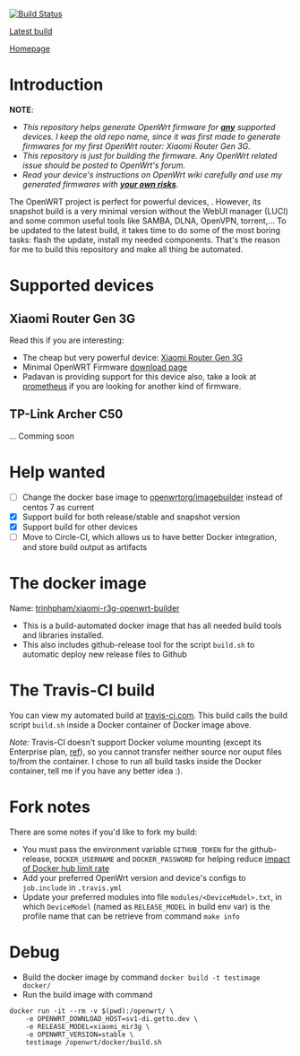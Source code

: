 [![Build Status](https://travis-ci.com/trinhpham/xiaomi-r3g-openwrt-builder.svg?branch=master)](https://travis-ci.com/trinhpham/xiaomi-r3g-openwrt-builder)

[Latest build](https://github.com/trinhpham/xiaomi-r3g-openwrt-builder/releases/latest)

[Homepage](https://github.com/trinhpham/xiaomi-r3g-openwrt-builder)

# Introduction
**NOTE**: 
- *This repository helps generate OpenWrt firmware for <u>**any**</u> supported devices. I keep the old repo name, since it was first made to generate firmwares for my first OpenWrt router: Xiaomi Router Gen 3G.*
- *This repository is just for building the firmware. Any OpenWrt related issue should be posted to OpenWrt's forum.*
- *Read your device's instructions on OpenWrt wiki carefully and use my generated firmwares with <u>**your own risks**</u>.*

The OpenWRT project is perfect for powerful devices, .
However, its snapshot build is a very minimal version without the WebUI manager (LUCI) and some common useful tools like SAMBA, DLNA, OpenVPN, torrent,...
To be updated to the latest build, it takes time to do some of the most boring tasks: flash the update, install my needed components.
That's the reason for me to build this repository and make all thing be automated.

# Supported devices
## Xiaomi Router Gen 3G
Read this if you are interesting:
- The cheap but very powerful device: [Xiaomi Router Gen 3G](https://openwrt.org/toh/xiaomi/mir3g)
- Minimal OpenWRT Firmware [download page](https://downloads.lede-project.org/snapshots/targets/ramips/mt7621/)
- Padavan is providing support for this device also, take a look at [prometheus](http://prometheus.freize.net) if you are looking for another kind of firmware.

## TP-Link Archer C50
... Comming soon

# Help wanted
- [ ] Change the docker base image to [openwrtorg/imagebuilder](https://hub.docker.com/r/openwrtorg/imagebuilder) instead of centos 7 as current
- [x] Support build for both release/stable and snapshot version
- [x] Support build for other devices
- [ ] Move to Circle-CI, which allows us to have better Docker integration, and store build output as artifacts

# The docker image
Name: [trinhpham/xiaomi-r3g-openwrt-builder](https://hub.docker.com/r/trinhpham/xiaomi-r3g-openwrt-builder)

- This is a build-automated docker image that has all needed build tools and libraries installed.
- This also includes github-release tool for the script `build.sh` to automatic deploy new release files to Github

# The Travis-CI build
You can view my automated build at [travis-ci.com](https://travis-ci.com/trinhpham/xiaomi-r3g-openwrt-builder).
This build calls the build script `build.sh` inside a Docker container of Docker image above.

_Note:_ Travis-CI doesn't support Docker volume mounting (except its Enterprise plan, [ref](https://docs.travis-ci.com/user/enterprise/worker-configuration/#mounting-volumes-across-worker-jobs-on-enterprise)), so you cannot transfer neither source nor ouput files to/from the container. I chose to run all build tasks inside the Docker container, tell me if you have any better idea :). 

# Fork notes
There are some notes if you'd like to fork my build:
- You must pass the environment variable `GITHUB_TOKEN` for the github-release, `DOCKER_USERNAME` and `DOCKER_PASSWORD` for helping reduce [impact of Docker hub limit rate](https://blog.travis-ci.com/docker-rate-limits) 
- Add your preferred OpenWrt version and device's configs to `job.include` in `.travis.yml`
- Update your preferred modules into file `modules/<DeviceModel>.txt`, in which `DeviceModel` (named as `RELEASE_MODEL` in build env var) is the profile name that can be retrieve from command `make info`

# Debug
- Build the docker image by command `docker build -t testimage docker/`
- Run the build image with command 
```
docker run -it --rm -v $(pwd):/openwrt/ \
    -e OPENWRT_DOWNLOAD_HOST=sv1-di.getto.dev \
    -e RELEASE_MODEL=xiaomi_mir3g \
    -e OPENWRT_VERSION=stable \
    testimage /openwrt/docker/build.sh
```
